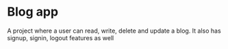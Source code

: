 # Blog app

A project where a user can read, write, delete and update a blog. It also has signup, signin, logout features as well

